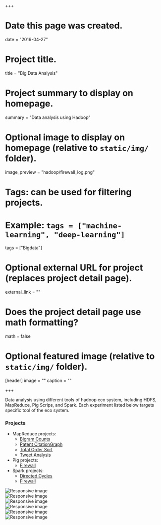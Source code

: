 +++
# Date this page was created.
date = "2016-04-27"

# Project title.
title = "Big Data Analysis"

# Project summary to display on homepage.
summary = "Data analysis using Hadoop"

# Optional image to display on homepage (relative to `static/img/` folder).
image_preview = "hadoop/firewall_log.png"

# Tags: can be used for filtering projects.
# Example: `tags = ["machine-learning", "deep-learning"]`
tags = ["Bigdata"]

# Optional external URL for project (replaces project detail page).
external_link = ""

# Does the project detail page use math formatting?
math = false

# Optional featured image (relative to `static/img/` folder).
[header]
image = ""
caption = ""

+++

Data analysis using different tools of hadoop eco system, including HDFS, MapReduce, Pig Scrips, and Spark. Each experiment listed below targets specific tool of the eco system.

### Projects
* MapReduce projects:
    - <a href="https://github.com/shahrushabh/Hadoop/tree/master/MapReduce/Bigram" target="_blank">Bigram Counts</a>
    - <a href="https://github.com/shahrushabh/Hadoop/tree/master/MapReduce/CitationGraph" target="_blank">Patent CitationGraph</a>
    - <a href="https://github.com/shahrushabh/Hadoop/tree/master/MapReduce/SortData" target="_blank">Total Order Sort</a>
    - <a href="https://github.com/shahrushabh/Hadoop/tree/master/MapReduce/TweetAnalysis" target="_blank">Tweet Analysis</a>
* Pig projects:
    - <a href="https://github.com/shahrushabh/Hadoop/tree/master/PigScripts" target="_blank">Firewall</a>
* Spark projects:
    - <a href="https://github.com/shahrushabh/Hadoop/tree/master/Spark" target="_blank">Directed Cycles</a>
    - <a href="https://github.com/shahrushabh/Hadoop/tree/master/Spark" target="_blank">Firewall</a>

<div id="carousel-hadoop" class="carousel slide" data-ride="carousel">
  <div class="carousel-inner" role="listbox">
    <div class="item active">
      <img src="/img/hadoop/firewall_log.png" class="img-responsive" alt="Responsive image">
      <div class="carousel-caption">
      </div>
    </div>
    <div class="item">
      <img src="/img/hadoop/follower.png" class="img-responsive" alt="Responsive image">
      <div class="carousel-caption">
      </div>
    </div>
    <div class="item">
      <img src="/img/hadoop/50M-part-r-00000.png" class="img-responsive" alt="Responsive image">
      <div class="carousel-caption">
      </div>
    </div>
    <div class="item">
      <img src="/img/hadoop/50M-part-r-00001.png" class="img-responsive" alt="Responsive image">
      <div class="carousel-caption">
      </div>
    </div>
    <div class="item">
      <img src="/img/hadoop/50M-part-r-00002.png" class="img-responsive" alt="Responsive image">
      <div class="carousel-caption">
      </div>
    </div>
    <div class="item">
      <img src="/img/hadoop/50M-part-r-00000.png" class="img-responsive" alt="Responsive image">
      <div class="carousel-caption">
      </div>
    </div>
  </div>
</div>
